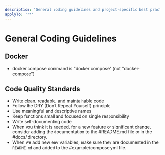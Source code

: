 ```yaml
---
description: 'General coding guidelines and project-specific best practices'
applyTo: '**'
---
```


# General Coding Guidelines

## Docker

- docker compose command is "docker compose" (not "docker-compose")

## Code Quality Standards

- Write clean, readable, and maintainable code
- Follow the DRY (Don't Repeat Yourself) principle
- Use meaningful and descriptive names
- Keep functions small and focused on single responsibility
- Write self-documenting code
- When you think it is needed, for a new feature or significant change, consider adding the documentation to the #README.md file or in the #docs/ directory.
- When we add new env variables, make sure they are documented in the `README.md` and added to the #example/compose.yml file.
